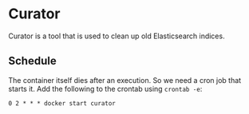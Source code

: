 # Curator

Curator is a tool that is used to clean up old Elasticsearch indices.


## Schedule

The container itself dies after an execution. So we need a cron job that starts it. Add the following to the crontab using `crontab -e`:

```
0 2 * * * docker start curator
```

